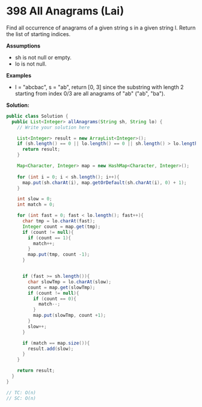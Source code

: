 # 398 All Anagrams (Lai)

Find all occurrence of anagrams of a given string s in a given string l. Return the list of starting indices.

**Assumptions**

- sh is not null or empty.
- lo is not null.

**Examples**

- l = "abcbac", s = "ab", return [0, 3] since the substring with length 2 starting from index 0/3 are all anagrams of "ab" ("ab", "ba").

**Solution:**

```java
public class Solution {
  public List<Integer> allAnagrams(String sh, String lo) {
    // Write your solution here

    List<Integer> result = new ArrayList<Integer>();
    if (sh.length() == 0 || lo.length() == 0 || sh.length() > lo.length()){
      return result;
    }

    Map<Character, Integer> map = new HashMap<Character, Integer>();
    
    for (int i = 0; i < sh.length(); i++){
      map.put(sh.charAt(i), map.getOrDefault(sh.charAt(i), 0) + 1);
    }

    int slow = 0;
    int match = 0;

    for (int fast = 0; fast < lo.length(); fast++){
      char tmp = lo.charAt(fast);
      Integer count = map.get(tmp);
      if (count != null){
        if (count == 1){
          match++;
        }
        map.put(tmp, count -1);
      }


      if (fast >= sh.length()){
        char slowTmp = lo.charAt(slow);
        count = map.get(slowTmp);
        if (count != null){
          if (count == 0){
            match--;
          }
          map.put(slowTmp, count +1);
        }
        slow++;
      }

      if (match == map.size()){
        result.add(slow);
      }
    }

    return result;
  }
}

// TC: O(n)
// SC: O(n)
```

